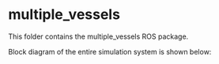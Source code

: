 # multiple_vessels
This folder contains the multiple_vessels ROS package.

Block diagram of the entire simulation system is shown below:

